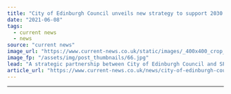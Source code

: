 ```yaml
---
title: "City of Edinburgh Council unveils new strategy to support 2030 net zero ambitions"
date: "2021-06-08"
tags: 
  - current news
  - news
source: "current news"
image_url: "https://www.current-news.co.uk/static/images/_400x400_crop_center-center/SP-Energy-Networks.jpg"
image_fp: "/assets/img/post_thumbnails/66.jpg"
lead: "A strategic partnership between ​City of Edinburgh Council and SP Energy Networks has been formed as part of the former's new decarbonisation strategy."
article_url: "https://www.current-news.co.uk/news/city-of-edinburgh-council-unveils-new-strategy-to-support-2030-net-zero-ambitions?utm_source=rss-feeds&utm_medium=rss&utm_campaign=rss"
---
```


---
